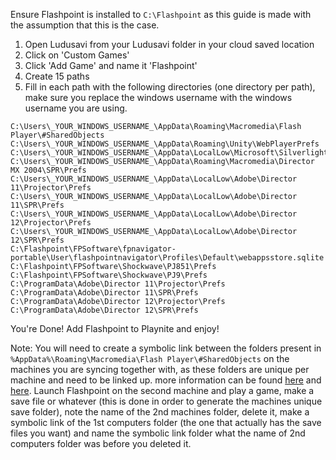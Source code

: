 Ensure Flashpoint is installed to `C:\Flashpoint` as this guide is made with the assumption that this is the case.

1. Open Ludusavi from your Ludusavi folder in your cloud saved location
2. Click on 'Custom Games'
3. Click 'Add Game' and name it 'Flashpoint'
4. Create 15 paths
5. Fill in each path with the following directories (one directory per path), make sure you replace the windows username with the windows username you are using. 
```
C:\Users\_YOUR_WINDOWS_USERNAME_\AppData\Roaming\Macromedia\Flash Player\#SharedObjects
C:\Users\_YOUR_WINDOWS_USERNAME_\AppData\Roaming\Unity\WebPlayerPrefs
C:\Users\_YOUR_WINDOWS_USERNAME_\AppData\LocalLow\Microsoft\Silverlight
C:\Users\_YOUR_WINDOWS_USERNAME_\AppData\Roaming\Macromedia\Director MX 2004\SPR\Prefs
C:\Users\_YOUR_WINDOWS_USERNAME_\AppData\LocalLow\Adobe\Director 11\Projector\Prefs
C:\Users\_YOUR_WINDOWS_USERNAME_\AppData\LocalLow\Adobe\Director 11\SPR\Prefs
C:\Users\_YOUR_WINDOWS_USERNAME_\AppData\LocalLow\Adobe\Director 12\Projector\Prefs
C:\Users\_YOUR_WINDOWS_USERNAME_\AppData\LocalLow\Adobe\Director 12\SPR\Prefs
C:\Flashpoint\FPSoftware\fpnavigator-portable\User\flashpointnavigator\Profiles\Default\webappsstore.sqlite
C:\Flashpoint\FPSoftware\Shockwave\PJ851\Prefs
C:\Flashpoint\FPSoftware\Shockwave\PJ9\Prefs
C:\ProgramData\Adobe\Director 11\Projector\Prefs
C:\ProgramData\Adobe\Director 11\SPR\Prefs
C:\ProgramData\Adobe\Director 12\Projector\Prefs
C:\ProgramData\Adobe\Director 12\SPR\Prefs
```
You're Done! Add Flashpoint to Playnite and enjoy!

Note: You will need to create a symbolic link between the folders present in `%AppData%\Roaming\Macromedia\Flash Player\#SharedObjects` on the machines you are syncing together with, as these folders are unique per machine and need to be linked up.
more information can be found [here](https://flashpointarchive.org/datahub/Save_Data_Locations) and [here](https://www.howtogeek.com/16226/complete-guide-to-symbolic-links-symlinks-on-windows-or-linux/#how-to-create-symbolic-links-with-a-graphical-tool). 
Launch Flashpoint on the second machine and play a game, make a save file or whatever (this is done in order to generate the machines unique save folder), note the name of the 2nd machines folder, delete it, make a symbolic link of the 1st computers folder (the one that actually has the save files you want) and name the symbolic link folder what the name of 2nd computers folder was before you deleted it.
